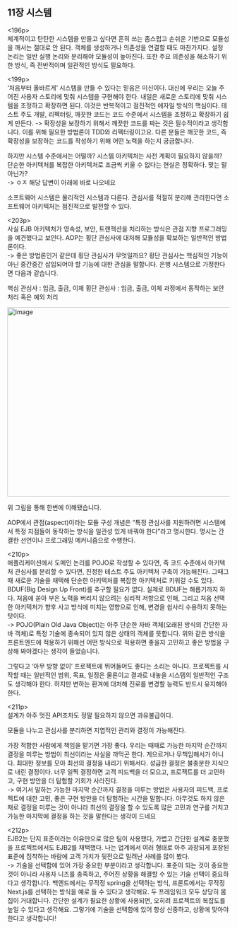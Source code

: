 ## 11장 시스템

<196p><br/>
체계적이고 탄탄한 시스템을 만들고 싶다면 흔히 쓰는 좀스럽고 손쉬운 기번으로 모듈성을 깨서는 절대로 안 된다. 객체를 생성하거나 의존성을 연결할 때도 마찬가지다. 설정 논리는 일반 실행 논리와 분리해야 모듈성이 높아진다. 또한 주요 의존성을 해소하기 위한 방식, 즉 전반적이며 일관적인 방식도 필요하다.

<199p><br/>
‘처음부터 올바르게’ 시스템을 만들 수 있다는 믿음은 미신이다. 대신에 우리는 오늘 주어진 사용자 스토리에 맞춰 시스템을 구현해야 한다. 내일은 새로운 스토리에 맞춰 시스템을 조정하고 확장하면 된다. 이것은 반복적이고 점진적인 애자일 방식의 핵심이다. 테스트 주도 개발, 리펙터링, 깨끗한 코드는 코드 수준에서 시스템을 조정하고 확장하기 쉽게 만든다. -> 확장성을 보장하기 위해서 깨끗한 코드를 짜는 것은 필수적이라고 생각합니다. 이를 위해 필요한 방법론이 TDD와 리펙터링이고요. 다른 분들은 깨끗한 코드, 즉 확장성을 보장하는 코드를 작성하기 위해 어떤 노력을 하는지 궁금합니다.

하지만 시스템 수준에서는 어떨까? 시스템 아키텍처는 사전 계획이 필요하지 않을까? 단순한 아키텍처를 복잡한 아키텍처로 조금씩 키울 수 없다는 현실은 정확하다. 맞는 말 아닌가?<br/>
-> ㅇㅈ 해당 답변이 아래에 바로 나오네요

소프트웨어 시스템은 물리적인 시스템과 다른다. 관심사를 적절히 분리해 관리한다면 소프트웨어 아키텍처는 점진적으로 발전할 수 있다.

<203p><br/>
사실 EJB 아키텍처가 영속성, 보안, 트랜잭션을 처리하는 방식은 관점 지향 프로그래밍을 예견했다고 보인다. AOP는 횡단 관심사에 대처해 모듈성을 확보하는 일반적인 방법론이다.<br/>
-> 좋은 방법론인거 같은데 횡단 관심사가 무엇일까요? 횡단 관심사는 핵심적인 기능이 아닌 중간중간 삽입되어야 할 기능에 대한 관심을 말합니다. 은행 시스템으로 가정한다면 다음과 같습니다.

핵심 관심사 : 입금, 출금, 이체
횡단 관심사 : 임금, 출금, 이체 과정에서 동작하는 보안 처리 혹은 예외 처리

<img width="753" height="428" alt="image" src="https://github.com/user-attachments/assets/6d40f3b5-bc71-4b66-9159-d110ea2f344f" />

위 그림을 통해 한번에 이해됐습니다.

AOP에서 관점(aspect)이라는 모듈 구성 개념은 “특정 관심사를 지원하려면 시스템에서 특정 지점들이 동작하는 방식을 일관성 있게 바꿔야 한다”라고 명시한다. 명시는 간결한 선언이나 프로그래밍 메커니즘으로 수행한다.

<210p><br/>
애플리케이션에서 도메인 논리를 POJO로 작성할 수 있다면, 즉 코드 수준에서 아키텍처 관심사를 분리할 수 있다면, 진정한 테스트 주도 아키텍처 구축이 가능해진다. 그때그때 새로운 기술을 채택해 단순한 아키텍처를 복잡한 아키텍처로 키워갈 수도 있다. BDUF(Big Design Up Front)를 추구할 필요가 없다. 실제로 BDUF는 해롭기까지 하다. 처음에 쏟아 부은 노력을 버리지 않으려는 심리적 저항으로 인해, 그리고 처음 선택한 아키텍처가 향후 사고 방식에 미치는 영향으로 인해, 변경을 쉽사리 수용하지 못하는 탓이다.<br/>
-> POJO(Plain Old Java Object)는 아주 단순한 자바 객체(오래된 방식의 간단한 자바 객체)로 특정 기술에 종속되어 있지 않은 상태의 객체를 뜻합니다. 위와 같은 방식을 프론트엔드에 적용하기 위해선 어떤 방식으로 적용하면 좋을지 고민하고 좋은 방법을 구상해 봐야겠다는 생각이 들었습니다.

그렇다고 ‘아무 방향 없이’ 프로젝트에 뛰어들어도 좋다는 소리는 아니다. 프로젝트를 시작할 때는 일반적인 범위, 목표, 일정은 물론이고 결과로 내놓을 시스템의 일반적인 구조도 생각해야 한다. 하지만 변하는 환겨에 대처해 진로를 변경할 능력도 반드시 유지해야 한다.

<211p><br/>
설계가 아주 멋진 API조차도 정말 필요하지 않으면 과유불급이다.

모듈을 나누고 관심사를 분리하면 지엽적인 관리와 결정이 가능해진다.

가장 적합한 사람에게 책임을 맡기면 가장 좋다. 우리는 때때로 가능한 마지막 순간까지 결정을 미루는 방법이 최선이라는 사실을 까먹곤 한다. 게으르거나 무책임해서가 아니다. 최대한 정보를 모아 최선의 결정을 내리기 위해서다. 성급한 결정은 불충분한 지식으로 내린 결정이다. 너무 일찍 결정하면 고객 피드백을 더 모으고, 프로젝트를 더 고민하고, 구현 방안을 더 탐험할 기회가 사라진다.<br/>
-> 여기서 말하는 가능한 마지막 순간까지 결정을 미루는 방법은 사용자의 피드백, 프로젝트에 대한 고민, 좋은 구현 방안을 더 탐험하는 시간을 말합니다. 아무것도 하지 않은 채로 결정을 미루는 것이 아니라 최선의 결정을 할 수 있도록 많은 고민과 연구를 거치고 가능한 마지막에 결정을 하는 것을 말한다는 생각이 드네요

<212p><br/>
EJB2는 단지 표준이라는 이유만으로 많은 팀이 사용했다, 가볍고 간단한 설계로 충분했을 프로젝트에서도 EJB2를 채택했다. 나는 업계에서 여러 형태로 아주 과장되게 포장된 표준에 집착하는 바람에 고객 가치가 뒷전으로 밀려난 사례를 많이 봤다.<br/>
-> 기술을 선택함에 있어 가장 중요한 부분이라고 생각합니다. 표준이 되는 것이 중요한 것이 아니라 사용자 니즈를 충족하고, 주어진 상황을 해결할 수 있는 기술 선택이 중요하다고 생각합니다. 백엔드에서는 무작정 spring을 선택하는 방식, 프론트에서는 무작정 Next.js를 선택하는 방식을 예로 들 수 있다고 생각해요. 두 프레임워크 모두 상당히 몸집이 거대합니다. 간단한 설계가 필요한 상황에 사용되면, 오히려 프로젝트의 복잡도를 높일 수 있다고 생각해요. 그렇기에 기술을 선택함에 있어 항상 신중하고, 상황에 맞아야 한다고 생각합니다!
